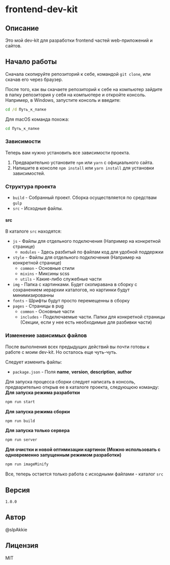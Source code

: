 # frontend-dev-kit

## Описание

Это мой dev-kit для разработки frontend частей web-приложений и сайтов.

## Начало работы

Сначала скопируйте репозиторий к себе, командой `git clone`, или скачав его через браузер.

После того, как вы скачаете репозиторий к себе на компьютер зайдите в папку репозитория у себя на компьютере и откройте консоль.
Например, в Windows, запустите консоль и введите:
```cmd
cd /d Путь_к_папке
```
Для macOS команда похожа:
```bash
cd Путь_к_папке
```

### Зависимости

Теперь вам нужно установить все зависимости проекта.
1. Предварительно установите `npm` или `yarn` с официального сайта.
2. Напишите в консоле `npm install` или `yarn install` для установки зависимостей.

### Структура проекта

- `build` - Собранный проект. Сборка осуществляется по средствам `gulp`
- `src` - Исходные файлы.

#### src

В каталоге `src` находятся:

- `js` - Файлы для отдельного подключения (Например на конкретной странице)
  - `modules` - Здесь разбитый по файлам код для удобной поддержки
- `style` - Файлы для отдельного подключения (Например на конкретной странице)
  - `common` - Основные стили
  - `mixins` - Миксины scss
  - `utils` - Какие-либо служебные части
- `img` - Папка с картинками. Будет скопиравана в сборку с сохранением иерархии каталогов, но картинки будут минимизированны
- `fonts` - Шрифты будут просто перемещенны в сборку
- `pages` - Страницы в pug
  - `common` - Основные части
  - `includes` - Подключаемые части. Папки для конкретной страницы (Секции, если у нее есть необходимые для разбивки части)

### Изменение зависимых файлов

После выполнения всех предыдущих действий вы почти готовы к работе с моим dev-kit.
Но осталось еще чуть-чуть.

Следует изменить файлы:
- `package.json` - Поля **name**, **version**, **description**, **author**

Для запуска процесса сборки следует написать в консоль, предварительно открыв ее в каталоге проекта, следующюю команду:
**Для запуска режима разработки**
```cmd
npm run start
```

**Для запуска режима сборки**
```cmd
npm run build
```

**Для запуска только сервера**
```cmd
npm run server
```

**Для очистки и новой оптимизации картинок (Можно использовать с одновременно запущенным режимом разработки)**
```cmd
npm run imageMinify
```

Все, теперь остается только работа с исходными файлами - каталог `src`

## Версия

`1.0.0`

## Автор

@slpAkkie

## Лицензия

MIT
